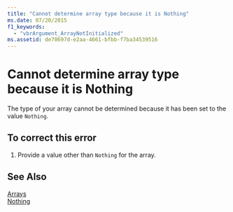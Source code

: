 ```yaml
---
title: "Cannot determine array type because it is Nothing"
ms.date: 07/20/2015
f1_keywords: 
  - "vbrArgument_ArrayNotInitialized"
ms.assetid: de70697d-e2aa-4661-bfbb-f7ba34539516
---
```

# Cannot determine array type because it is Nothing
The type of your array cannot be determined because it has been set to the value `Nothing`.  
  
## To correct this error  
  
1. Provide a value other than `Nothing` for the array.  
  
## See Also  
 [Arrays](../../visual-basic/programming-guide/language-features/arrays/index.md)  
 [Nothing](../../visual-basic/language-reference/nothing.md)
